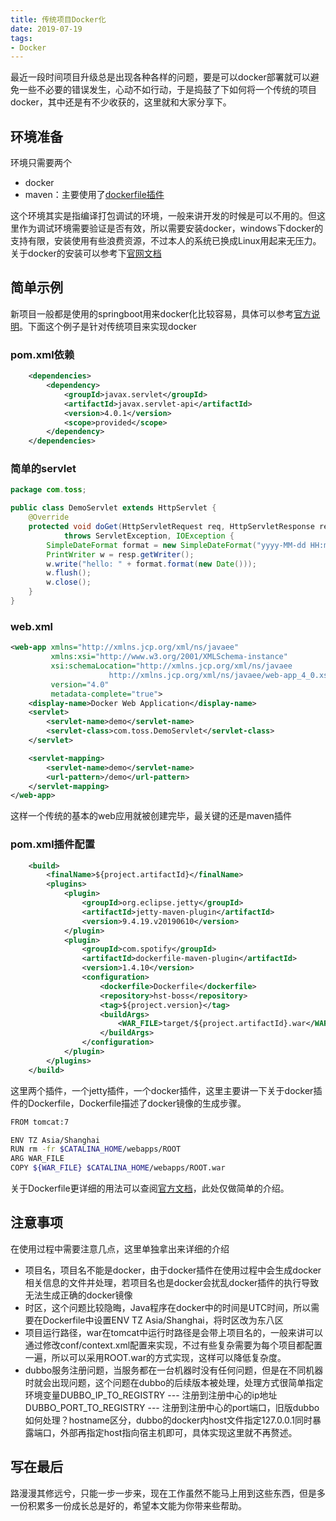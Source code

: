 ```yaml
---
title: 传统项目Docker化
date: 2019-07-19
tags:
- Docker
---
```

最近一段时间项目升级总是出现各种各样的问题，要是可以docker部署就可以避免一些不必要的错误发生，心动不如行动，于是捣鼓了下如何将一个传统的项目docker，其中还是有不少收获的，这里就和大家分享下。
<!--more-->

## 环境准备

环境只需要两个

* docker
* maven：主要使用了[dockerfile插件](https://github.com/spotify/dockerfile-maven)

这个环境其实是指编译打包调试的环境，一般来讲开发的时候是可以不用的。但这里作为调试环境需要验证是否有效，所以需要安装docker，windows下docker的支持有限，安装使用有些浪费资源，不过本人的系统已换成Linux用起来无压力。关于docker的安装可以参考下[官网文档](https://docs.docker.com/install/)

## 简单示例

新项目一般都是使用的springboot用来docker化比较容易，具体可以参考[官方说明](https://spring.io/guides/gs/spring-boot-docker/)。下面这个例子是针对传统项目来实现docker

### pom.xml依赖

```xml
    <dependencies>
        <dependency>
            <groupId>javax.servlet</groupId>
            <artifactId>javax.servlet-api</artifactId>
            <version>4.0.1</version>
            <scope>provided</scope>
        </dependency>
    </dependencies>
```

### 简单的servlet

```java
package com.toss;

public class DemoServlet extends HttpServlet {
    @Override
    protected void doGet(HttpServletRequest req, HttpServletResponse resp)
            throws ServletException, IOException {
        SimpleDateFormat format = new SimpleDateFormat("yyyy-MM-dd HH:mm:ss");
        PrintWriter w = resp.getWriter();
        w.write("hello: " + format.format(new Date()));
        w.flush();
        w.close();
    }
}
```

### web.xml

```xml
<web-app xmlns="http://xmlns.jcp.org/xml/ns/javaee"
         xmlns:xsi="http://www.w3.org/2001/XMLSchema-instance"
         xsi:schemaLocation="http://xmlns.jcp.org/xml/ns/javaee
                      http://xmlns.jcp.org/xml/ns/javaee/web-app_4_0.xsd"
         version="4.0"
         metadata-complete="true">
    <display-name>Docker Web Application</display-name>
    <servlet>
        <servlet-name>demo</servlet-name>
        <servlet-class>com.toss.DemoServlet</servlet-class>
    </servlet>

    <servlet-mapping>
        <servlet-name>demo</servlet-name>
        <url-pattern>/demo</url-pattern>
    </servlet-mapping>
</web-app>
```

这样一个传统的基本的web应用就被创建完毕，最关键的还是maven插件

### pom.xml插件配置

```xml
    <build>
        <finalName>${project.artifactId}</finalName>
        <plugins>
            <plugin>
                <groupId>org.eclipse.jetty</groupId>
                <artifactId>jetty-maven-plugin</artifactId>
                <version>9.4.19.v20190610</version>
            </plugin>
            <plugin>
                <groupId>com.spotify</groupId>
                <artifactId>dockerfile-maven-plugin</artifactId>
                <version>1.4.10</version>
                <configuration>
                    <dockerfile>Dockerfile</dockerfile>
                    <repository>hst-boss</repository>
                    <tag>${project.version}</tag>
                    <buildArgs>
                        <WAR_FILE>target/${project.artifactId}.war</WAR_FILE>
                    </buildArgs>
                </configuration>
            </plugin>
        </plugins>
    </build>
```

这里两个插件，一个jetty插件，一个docker插件，这里主要讲一下关于docker插件的Dockerfile，Dockerfile描述了docker镜像的生成步骤。

```bash
FROM tomcat:7

ENV TZ Asia/Shanghai
RUN rm -fr $CATALINA_HOME/webapps/ROOT
ARG WAR_FILE
COPY ${WAR_FILE} $CATALINA_HOME/webapps/ROOT.war
```

关于Dockerfile更详细的用法可以查阅[官方文档](https://docs.docker.com/engine/reference/builder/)，此处仅做简单的介绍。

## 注意事项

在使用过程中需要注意几点，这里单独拿出来详细的介绍

* 项目名，项目名不能是docker，由于docker插件在使用过程中会生成docker相关信息的文件并处理，若项目名也是docker会扰乱docker插件的执行导致无法生成正确的docker镜像
* 时区，这个问题比较隐晦，Java程序在docker中的时间是UTC时间，所以需要在Dockerfile中设置ENV TZ Asia/Shanghai，将时区改为东八区
* 项目运行路径，war在tomcat中运行时路径是会带上项目名的，一般来讲可以通过修改conf/context.xml配置来实现，不过有些复杂需要为每个项目都配置一遍，所以可以采用ROOT.war的方式实现，这样可以降低复杂度。
* dubbo服务注册问题，当服务都在一台机器时没有任何问题，但是在不同机器时就会出现问题，这个问题在dubbo的后续版本被处理，处理方式很简单指定环境变量DUBBO_IP_TO_REGISTRY --- 注册到注册中心的ip地址DUBBO_PORT_TO_REGISTRY --- 注册到注册中心的port端口，旧版dubbo如何处理？hostname区分，dubbo的docker内host文件指定127.0.0.1同时暴露端口，外部再指定host指向宿主机即可，具体实现这里就不再赘述。

## 写在最后

路漫漫其修远兮，只能一步一步来，现在工作虽然不能马上用到这些东西，但是多一份积累多一份成长总是好的，希望本文能为你带来些帮助。


